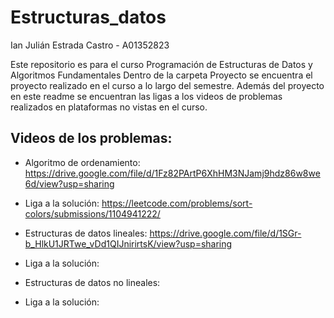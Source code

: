 # Estructuras_datos
Ian Julián Estrada Castro - A01352823

Este repositorio es para el curso Programación de Estructuras de Datos y Algoritmos Fundamentales
Dentro de la carpeta Proyecto se encuentra el proyecto realizado en el curso a lo largo del semestre.
Además del proyecto en este readme se encuentran las ligas a los videos de problemas realizados en plataformas no vistas en el curso.

## Videos de los problemas:

 - Algoritmo de ordenamiento:
https://drive.google.com/file/d/1Fz82PArtP6XhHM3NJamj9hdz86w8we6d/view?usp=sharing 

 - Liga a la solución: https://leetcode.com/problems/sort-colors/submissions/1104941222/
 
 - Estructuras de datos lineales:
https://drive.google.com/file/d/1SGr-b_HlkU1JRTwe_vDd1QIJnirirtsK/view?usp=sharing 

 - Liga a la solución: 

 - Estructuras de datos no lineales: 

 - Liga a la solución: 

